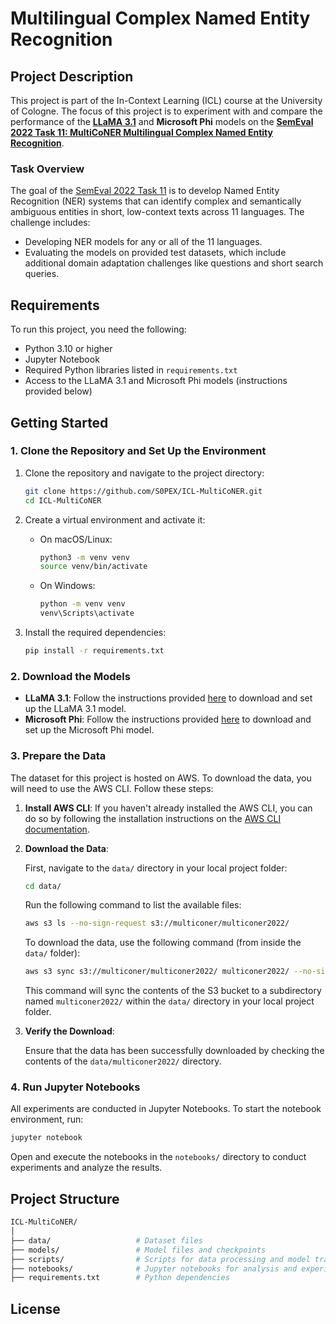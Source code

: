 # Multilingual Complex Named Entity Recognition

## Project Description

This project is part of the In-Context Learning (ICL) course at the University of Cologne. The focus of this project is to experiment with and compare the performance of the [**LLaMA 3.1**](https://llama.meta.com/) and **Microsoft Phi** models on the [**SemEval 2022 Task 11: MultiCoNER Multilingual Complex Named Entity Recognition**](https://multiconer.github.io/multiconer_1/).

### Task Overview

The goal of the [SemEval 2022 Task 11](https://multiconer.github.io/multiconer_1/) is to develop Named Entity Recognition (NER) systems that can identify complex and semantically ambiguous entities in short, low-context texts across 11 languages. The challenge includes:

- Developing NER models for any or all of the 11 languages.
- Evaluating the models on provided test datasets, which include additional domain adaptation challenges like questions and short search queries.

## Requirements

To run this project, you need the following:

- Python 3.10 or higher
- Jupyter Notebook
- Required Python libraries listed in `requirements.txt`
- Access to the LLaMA 3.1 and Microsoft Phi models (instructions provided below)

## Getting Started

### 1. Clone the Repository and Set Up the Environment

1. Clone the repository and navigate to the project directory:

    ```bash
    git clone https://github.com/S0PEX/ICL-MultiCoNER.git
    cd ICL-MultiCoNER
    ```

2. Create a virtual environment and activate it:

    - On macOS/Linux:

      ```bash
      python3 -m venv venv
      source venv/bin/activate
      ```

    - On Windows:

      ```bash
      python -m venv venv
      venv\Scripts\activate
      ```

3. Install the required dependencies:

    ```bash
    pip install -r requirements.txt
    ```

### 2. Download the Models

- **LLaMA 3.1**: Follow the instructions provided [here](#) to download and set up the LLaMA 3.1 model.
- **Microsoft Phi**: Follow the instructions provided [here](#) to download and set up the Microsoft Phi model.

### 3. Prepare the Data

The dataset for this project is hosted on AWS. To download the data, you will need to use the AWS CLI. Follow these steps:

1. **Install AWS CLI**: If you haven't already installed the AWS CLI, you can do so by following the installation instructions on the [AWS CLI documentation](https://docs.aws.amazon.com/cli/latest/userguide/install-cliv2.html).

2. **Download the Data**:

    First, navigate to the `data/` directory in your local project folder:

    ```bash
    cd data/
    ```

    Run the following command to list the available files:

    ```bash
    aws s3 ls --no-sign-request s3://multiconer/multiconer2022/
    ```

    To download the data, use the following command (from inside the `data/` folder):

    ```bash
    aws s3 sync s3://multiconer/multiconer2022/ multiconer2022/ --no-sign-request
    ```

    This command will sync the contents of the S3 bucket to a subdirectory named `multiconer2022/` within the `data/` directory in your local project folder.

3. **Verify the Download**:

    Ensure that the data has been successfully downloaded by checking the contents of the `data/multiconer2022/` directory.

### 4. Run Jupyter Notebooks

All experiments are conducted in Jupyter Notebooks. To start the notebook environment, run:

```bash
jupyter notebook
```
Open and execute the notebooks in the `notebooks/` directory to conduct experiments and analyze the results.

## Project Structure
```bash
ICL-MultiCoNER/
│
├── data/                   # Dataset files
├── models/                 # Model files and checkpoints
├── scripts/                # Scripts for data processing and model training
├── notebooks/              # Jupyter notebooks for analysis and experimentation
├── requirements.txt        # Python dependencies
```

## License
